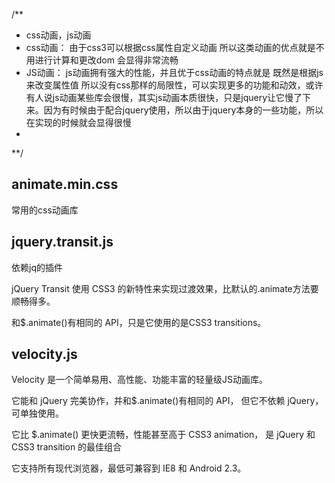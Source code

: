

/**
 *  css动画，js动画 
 *	css动画： 由于css3可以根据css属性自定义动画 所以这类动画的优点就是不用进行计算和更改dom 会显得非常流畅
 *  JS动画： js动画拥有强大的性能，并且优于css动画的特点就是 既然是根据js来改变属性值 所以没有css那样的局限性，可以实现更多的功能和动效，或许有人说js动画某些库会很慢，其实js动画本质很快，只是jquery让它慢了下来。因为有时候由于配合jquery使用，所以由于jquery本身的一些功能，所以在实现的时候就会显得很慢
 *
 **/


##  animate.min.css

常用的css动画库



## jquery.transit.js

依赖jq的插件

jQuery Transit 使用 CSS3 的新特性来实现过渡效果，比默认的.animate方法要顺畅得多。

和$.animate()有相同的 API，只是它使用的是CSS3 transitions。



## velocity.js

Velocity 是一个简单易用、高性能、功能丰富的轻量级JS动画库。

它能和 jQuery 完美协作，并和$.animate()有相同的 API， 但它不依赖 jQuery，可单独使用。 

它比 $.animate() 更快更流畅，性能甚至高于 CSS3 animation， 是 jQuery 和 CSS3 transition 的最佳组合

它支持所有现代浏览器，最低可兼容到 IE8 和 Android 2.3。
